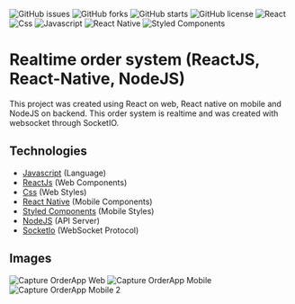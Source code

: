 ![GitHub issues](https://img.shields.io/github/issues/programador404/realtime_order_system)
![GitHub forks](https://img.shields.io/github/forks/programador404/realtime_order_system)
![GitHub starts](https://img.shields.io/github/stars/programador404/realtime_order_system)
![GitHub license](https://img.shields.io/github/license/programador404/realtime_order_system)
![React](https://img.shields.io/badge/React-components-orange)
![Css](https://img.shields.io/badge/Css-Styles-blue)
![Javascript](https://img.shields.io/badge/Javascript-Language-yellow)
![React Native](https://img.shields.io/badge/ReactNative-components-red)
![Styled Components](https://img.shields.io/badge/StyledComponents-Styles-blue)


# Realtime order system (ReactJS, React-Native, NodeJS)
This project was created using React on web, React native on mobile and NodeJS on backend. This order system is realtime and was created with websocket through SocketIO.

## Technologies
- [Javascript](https://developer.mozilla.org/pt-BR/docs/Web/JavaScript) (Language)
- [ReactJs](https://pt-br.reactjs.org/) (Web Components)
- [Css](https://developer.mozilla.org/pt-BR/docs/Web/CSS) (Web Styles)
- [React Native](https://reactnative.dev/) (Mobile Components)
- [Styled Components](https://styled-components.com/) (Mobile Styles)
- [NodeJS](https://nodejs.org/en/) (API Server)
- [SocketIo](https://socket.io/) (WebSocket Protocol) 


## Images
![Capture OrderApp Web](https://user-images.githubusercontent.com/48457700/99608935-aa889d80-29ed-11eb-9485-3258e0a4dfa5.JPG)
![Capture OrderApp Mobile](https://user-images.githubusercontent.com/48457700/99608953-b3796f00-29ed-11eb-9e01-4ea3faaa9238.JPG)
![Capture OrderApp Mobile 2](https://user-images.githubusercontent.com/48457700/99608971-b96f5000-29ed-11eb-9c01-4dd9fe12d150.JPG)
